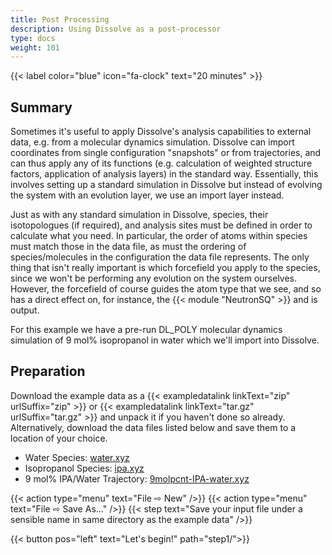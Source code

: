 ```yaml
---
title: Post Processing
description: Using Dissolve as a post-processor
type: docs
weight: 101
---
```


{{< label color="blue" icon="fa-clock" text="20 minutes" >}}

## Summary

Sometimes it's useful to apply Dissolve's analysis capabilities to external data, e.g. from a molecular dynamics simulation. Dissolve can import coordinates from single configuration "snapshots" or from trajectories, and can thus apply any of its functions (e.g. calculation of weighted structure factors, application of analysis layers) in the standard way. Essentially, this involves setting up a standard simulation in Dissolve but instead of evolving the system with an evolution layer, we use an import layer instead.

Just as with any standard simulation in Dissolve, species, their isotopologues (if required), and analysis sites must be defined in order to calculate what you need. In particular, the order of atoms within species must match those in the data file, as must the ordering of species/molecules in the configuration the data file represents. The only thing that isn't really important is which forcefield you apply to the species, since we won't be performing any evolution on the system ourselves. However, the forcefield of course guides the atom type that we see, and so has a direct effect on, for instance, the {{< module "NeutronSQ" >}} and is output.

For this example we have a pre-run DL\_POLY molecular dynamics simulation of 9 mol% isopropanol in water which we'll import into Dissolve.

## Preparation

Download the example data as a {{< exampledatalink linkText="zip" urlSuffix="zip" >}} or {{< exampledatalink linkText="tar.gz" urlSuffix="tar.gz" >}} and unpack it if you haven't done so already. Alternatively, download the data files listed below and save them to a location of your choice.

- Water Species: [water.xyz](https://raw.githubusercontent.com/disorderedmaterials/dissolve/develop/examples/post-processing/data/water.xyz)
- Isopropanol Species: [ipa.xyz](https://raw.githubusercontent.com/disorderedmaterials/dissolve/develop/examples/post-processing/data/ipa.xyz)
- 9 mol% IPA/Water Trajectory: [9molpcnt-IPA-water.xyz](https://raw.githubusercontent.com/disorderedmaterials/dissolve/develop/examples/post-processing/data/9molpcnt-IPA-water.xyz)

{{< action type="menu" text="File &#8680; New" />}}
{{< action type="menu" text="File &#8680; Save As..." />}}
{{< step text="Save your input file under a sensible name in same directory as the example data" />}}

{{< button pos="left" text="Let's begin!" path="step1/">}}

